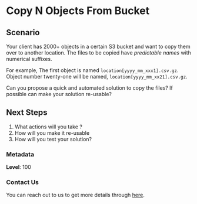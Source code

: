 # Copy N Objects From Bucket

## Scenario
Your client has 2000+ objects in a certain S3 bucket and want to copy them over to another location. The files to be copied have _predictable names_ with numerical suffixes. 

For example, 
The first object is named `location[yyyy_mm_xxx1].csv.gz`. 
Object number twenty-one will be named, `location[yyyy_mm_xx21].csv.gz`. 

Can you propose a quick and automated solution to copy the files? If possible can make your solution re-usable?

## Next Steps

1. What actions will you take ?
1. How will you make it re-usable
1. How will you test your solution?

### Metadata

**Level**: 100

### Contact Us

You can reach out to us to get more details through [here](https://www.youtube.com/c/ValaxyTechnologies/about).
